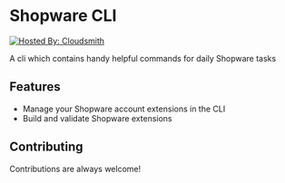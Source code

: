 # Shopware CLI

[![Hosted By: Cloudsmith](https://img.shields.io/badge/OSS%20hosting%20by-cloudsmith-blue?logo=cloudsmith&style=flat-square)](https://cloudsmith.com)

A cli which contains handy helpful commands for daily Shopware tasks

## Features

- Manage your Shopware account extensions in the CLI
- Build and validate Shopware extensions


## Contributing

Contributions are always welcome!
